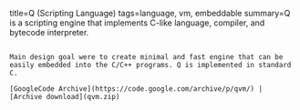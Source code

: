 title=Q (Scripting Language)
tags=language, vm, embeddable
summary=Q is a scripting engine that implements C-like language, compiler, and bytecode interpreter.
~~~~~~

Main design goal were to create minimal and fast engine that can be easily embedded into the C/C++ programs. Q is implemented in standard C.

[GoogleCode Archive](https://code.google.com/archive/p/qvm/) | [Archive download](qvm.zip)

